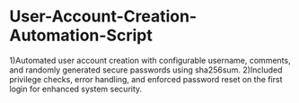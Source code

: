 # User-Account-Creation-Automation-Script

1)Automated user account creation with configurable username, comments, and randomly generated secure passwords using sha256sum.
2)Included privilege checks, error handling, and enforced password reset on the first login for enhanced system security.
